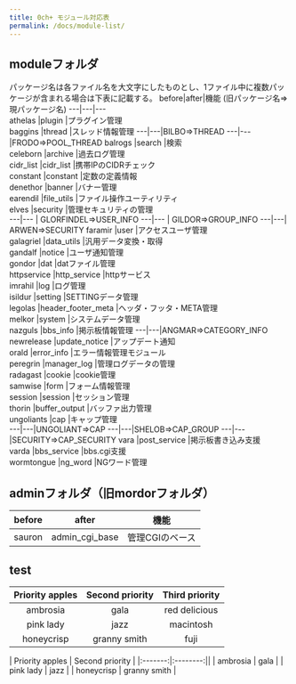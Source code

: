 ```yaml
---
title: 0ch+ モジュール対応表
permalink: /docs/module-list/
---
```

## moduleフォルダ  
パッケージ名は各ファイル名を大文字にしたものとし、1ファイル中に複数パッケージが含まれる場合は下表に記載する。
before|after|機能 (旧パッケージ名⇒現パッケージ名) 
---|---|---  
athelas     |plugin     |プラグイン管理  
baggins     |thread     |スレッド情報管理
---|---|BILBO⇒THREAD
---|---|FRODO⇒POOL_THREAD
balrogs     |search     |検索  
celeborn    |archive    |過去ログ管理  
cidr_list   |cidr_list   |携帯IPのCIDRチェック  
constant    |constant    |定数の定義情報  
denethor    |banner    |バナー管理  
earendil    |file_utils    |ファイル操作ユーティリティ  
elves       |security       |管理セキュリティの管理  
---|--- | GLORFINDEL⇒USER_INFO
---|--- | GILDOR⇒GROUP_INFO
---|---|  ARWEN⇒SECURITY
faramir     |user     |アクセスユーザ管理  
galagriel   |data_utils   |汎用データ変換・取得  
gandalf     |notice     |ユーザ通知管理  
gondor      |dat      |datファイル管理  
httpservice |http_service |httpサービス  
imrahil     |log     |ログ管理  
isildur     |setting     |SETTINGデータ管理  
legolas     |header_footer_meta     |ヘッダ・フッタ・META管理  
melkor      |system      |システムデータ管理  
nazguls     |bbs_info     |掲示板情報管理 
---|---|ANGMAR⇒CATEGORY_INFO
newrelease  |update_notice  |アップデート通知  
orald       |error_info       |エラー情報管理モジュール  
peregrin    |manager_log    |管理ログデータの管理  
radagast    |cookie    |cookie管理  
samwise     |form     |フォーム情報管理  
session     |session     |セッション管理  
thorin      |buffer_output      |バッファ出力管理  
ungoliants  |cap  |キャップ管理  
---|---|UNGOLIANT⇒CAP
---|---|SHELOB⇒CAP_GROUP
---|---|SECURITY⇒CAP_SECURITY
vara        |post_service        |掲示板書き込み支援  
varda       |bbs_service       |bbs.cgi支援  
wormtongue  |ng_word  |NGワード管理

## adminフォルダ（旧mordorフォルダ）
|before 	|after| 	機能|
|---|---|---|
|sauron |	admin_cgi_base |	管理CGIのベース|

## test
| Priority apples | Second priority | Third priority |
|:-------:|:--------:|:---------:|
| ambrosia | gala | red delicious |
| pink lady | jazz | macintosh |
| honeycrisp | granny smith | fuji |

| Priority apples | Second priority |
|:-------:|:--------:||
| ambrosia | gala |
| pink lady | jazz |
| honeycrisp | granny smith |
